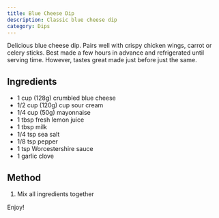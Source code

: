 ```yaml
---
title: Blue Cheese Dip
description: Classic blue cheese dip
category: Dips
---
```


Delicious blue cheese dip. Pairs well with crispy chicken wings, carrot or
celery sticks. Best made a few hours in advance and refrigerated until serving
time. However, tastes great made just before just the same.

## Ingredients

- 1 cup (128g) crumbled blue cheese
- 1/2 cup (120g) cup sour cream
- 1/4 cup (50g) mayonnaise
- 1 tbsp fresh lemon juice
- 1 tbsp milk
- 1/4 tsp sea salt
- 1/8 tsp pepper
- 1 tsp Worcestershire sauce
- 1 garlic clove

## Method

1. Mix all ingredients together

Enjoy!
